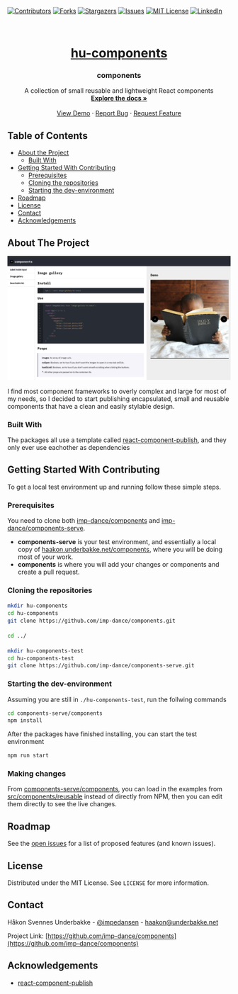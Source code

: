 <!--
*** Thanks for checking out this README Template. If you have a suggestion that would
*** make this better, please fork the repo and create a pull request or simply open
*** an issue with the tag "enhancement".
*** Thanks again! Now go create something AMAZING! :D
-->

<!-- PROJECT SHIELDS -->
<!--
*** I'm using markdown "reference style" links for readability.
*** Reference links are enclosed in brackets [ ] instead of parentheses ( ).
*** See the bottom of this document for the declaration of the reference variables
*** for contributors-url, forks-url, etc. This is an optional, concise syntax you may use.
*** https://www.markdownguide.org/basic-syntax/#reference-style-links
-->

[![Contributors][contributors-shield]][contributors-url]
[![Forks][forks-shield]][forks-url]
[![Stargazers][stars-shield]][stars-url]
[![Issues][issues-shield]][issues-url]
[![MIT License][license-shield]][license-url]
[![LinkedIn][linkedin-shield]][linkedin-url]

<!-- PROJECT LOGO -->
<br />
<p align="center">
  <a href="https://github.com/imp-dance/components">
    <h1 align="center">hu-components</h1>
  </a>

  <h3 align="center">components</h3>

  <p align="center">
    A collection of small reusable and lightweight React components
    <br />
    <a href="https://github.com/imp-dance/components"><strong>Explore the docs »</strong></a>
    <br />
    <br />
    <a href="https://haakon.underbakke.net/components">View Demo</a>
    ·
    <a href="https://github.com/imp-dance/components/issues">Report Bug</a>
    ·
    <a href="https://github.com/imp-dance/components/issues">Request Feature</a>
  </p>
</p>

<!-- TABLE OF CONTENTS -->

## Table of Contents

- [About the Project](#about-the-project)
  - [Built With](#built-with)
- [Getting Started With Contributing](#getting-started-with-contributing)
  - [Prerequisites](#prerequisites)
  - [Cloning the repositories](#cloning-the-repositories)
  - [Starting the dev-environment](#starting-the-dev-environment)
- [Roadmap](#roadmap)
- [License](#license)
- [Contact](#contact)
- [Acknowledgements](#acknowledgements)

<!-- ABOUT THE PROJECT -->

## About The Project

[![hu-components Screen Shot][product-screenshot]](https://example.com)

I find most component frameworks to overly complex and large for most of my needs, so I decided to start publishing encapsulated, small and reusable components that have a clean and easily stylable design.

### Built With

The packages all use a template called [react-component-publish](https://github.com/zxol/react-component-publish#readme), and they only ever use eachother as dependencies

<!-- GETTING STARTED -->

## Getting Started With Contributing

To get a local test environment up and running follow these simple steps.

### Prerequisites

You need to clone both [imp-dance/components](https://github.com/imp-dance/components#readme) and [imp-dance/components-serve](https://github.com/imp-dance/components-serve#readme).

- **components-serve** is your test environment, and essentially a local copy of [haakon.underbakke.net/components](https://haakon.underbakke.net/components), where you will be doing most of your work.
- **components** is where you will add your changes or components and create a pull request.

### Cloning the repositories

```sh
mkdir hu-components
cd hu-components
git clone https://github.com/imp-dance/components.git

cd ../

mkdir hu-components-test
cd hu-components-test
git clone https://github.com/imp-dance/components-serve.git
```

### Starting the dev-environment

Assuming you are still in `./hu-components-test`, run the follwing commands

```sh
cd components-serve/components
npm install
```

After the packages have finished installing, you can start the test environment

```sh
npm run start
```

### Making changes

From [components-serve/components](https://github.com/imp-dance/components-serve/tree/master/components/), you can load in the examples from [src/components/reusable](https://github.com/imp-dance/components-serve/tree/master/components/src/components/reusable) instead of directly from NPM, then you can edit them directly to see the live changes.

<!-- ROADMAP -->

## Roadmap

See the [open issues](https://github.com/imp-dance/components/issues) for a list of proposed features (and known issues).

<!-- LICENSE -->

## License

Distributed under the MIT License. See `LICENSE` for more information.

<!-- CONTACT -->

## Contact

Håkon Svennes Underbakke - [@impedansen](https://twitter.com/impedansen) - haakon@underbakke.net

Project Link: [https://github.com/imp-dance/components](https://github.com/imp-dance/components)

<!-- ACKNOWLEDGEMENTS -->

## Acknowledgements

- [react-component-publish](https://github.com/zxol/react-component-publish#readme)

<!-- MARKDOWN LINKS & IMAGES -->
<!-- https://www.markdownguide.org/basic-syntax/#reference-style-links -->

[contributors-shield]: https://img.shields.io/github/contributors/imp-dance/components.svg?style=flat-square
[contributors-url]: https://github.com/imp-dance/components/graphs/contributors
[forks-shield]: https://img.shields.io/github/forks/imp-dance/components.svg?style=flat-square
[forks-url]: https://github.com/imp-dance/components/network/members
[stars-shield]: https://img.shields.io/github/stars/imp-dance/components.svg?style=flat-square
[stars-url]: https://github.com/imp-dance/components/stargazers
[issues-shield]: https://img.shields.io/github/issues/imp-dance/components.svg?style=flat-square
[issues-url]: https://github.com/imp-dance/components/issues
[license-shield]: https://img.shields.io/github/license/imp-dance/components.svg?style=flat-square
[license-url]: https://github.com/imp-dance/components/blob/master/LICENSE.txt
[linkedin-shield]: https://img.shields.io/badge/-LinkedIn-black.svg?style=flat-square&logo=linkedin&colorB=555
[linkedin-url]: https://linkedin.com/in/imp-dance
[product-screenshot]: images/screenshot.png
